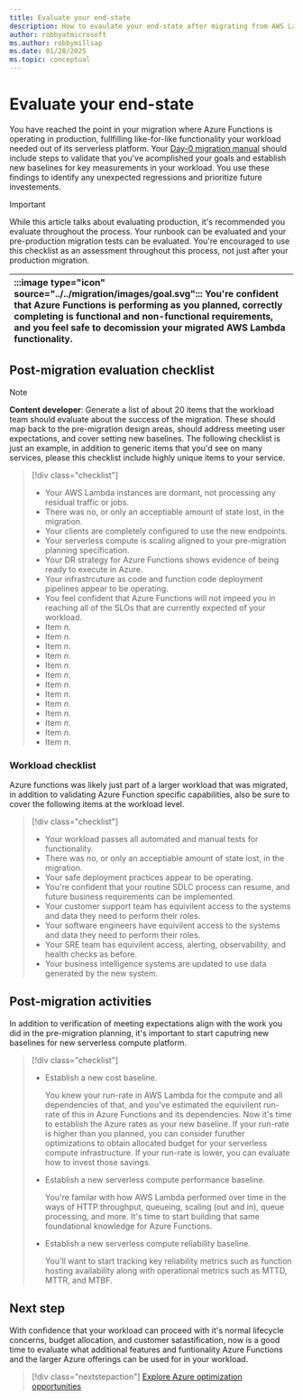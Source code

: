 ```yaml
---
title: Evaluate your end-state
description: How to evaulate your end-state after migrating from AWS Lambda to Azure Functions
author: robbyatmicrosoft
ms.author: robbymillsap
ms.date: 01/28/2025
ms.topic: conceptual
---
```


# Evaluate your end-state

You have reached the point in your migration where Azure Functions is operating in production, fullfilling like-for-like functionality your workload needed out of its serverless platform. Your [Day-0 migration manual](./perform-migration.md) should include steps to validate that you've acomplished your goals and establish new baselines for key measurements in your workload. You use these findings to identify any unexpected regressions and prioritize future investements.

> [!IMPORTANT]
> While this article talks about evaluating production, it's recommended you evaluate throughout the process. Your runbook can be evaluated and your pre-production migration tests can be evaluated. You're encouraged to use this checklist as an assessment throughout this process, not just after your production migration.

| :::image type="icon" source="../../migration/images/goal.svg"::: You're confident that Azure Functions is performing as you planned, correctly completing is functional and non-functional requirements, and you feel safe to decomission your migrated AWS Lambda functionality. |
| :-- |

## Post-migration evaluation checklist

> [!NOTE]
> **Content developer**: Generate a list of about 20 items that the workload team should evaluate about the success of the migration. These should map back to the pre-migration design areas, should address meeting user expectations, and cover setting new baselines. The following checklist is just an example, in addition to generic items that you'd see on many services, please this checklist include highly unique items to your service.

> [!div class="checklist"]
> - Your AWS Lambda instances are dormant, not processing any residual traffic or jobs.
> - There was no, or only an acceptiable amount of state lost, in the migration.
> - Your clients are completely configured to use the new endpoints.
> - Your serverless compute is scaling aligned to your pre-migration planning specification.
> - Your DR strategy for Azure Functions shows evidence of being ready to execute in Azure.
> - Your infrastrcuture as code and function code deployment pipelines appear to be operating.
> - You feel confident that Azure Functions will not impeed you in reaching all of the SLOs that are currently expected of your workload.
> - Item *n*.
> - Item *n*.
> - Item *n*.
> - Item *n*.
> - Item *n*.
> - Item *n*.
> - Item *n*.
> - Item *n*.
> - Item *n*.
> - Item *n*.
> - Item *n*.
> - Item *n*.
> - Item *n*.

### Workload checklist

Azure functions was likely just part of a larger workload that was migrated, in addition to validating Azure Function specific capabilities, also be sure to cover the following items at the workload level.

> [!div class="checklist"]
> - Your workload passes all automated and manual tests for functionality.
> - There was no, or only an acceptiable amount of state lost, in the migration.
> - Your safe deployment practices appear to be operating.
> - You're confident that your routine SDLC process can resume, and future business requirements can be implemented.
> - Your customer support team has equivilent access to the systems and data they need to perform their roles.
> - Your software engineers have equivilent access to the systems and data they need to perform their roles.
> - Your SRE team has equivilent access, alerting, observability, and health checks as before.
> - Your business intelligence systems are updated to use data generated by the new system.

## Post-migration activities

In addition to verification of meeting expectations align with the work you did in the pre-migration planning, it's important to start caputring new baselines for new serverless compute platform.

> [!div class="checklist"]
> - Establish a new cost baseline.
>
>   You knew your run-rate in AWS Lambda for the compute and all dependencies of that, and you've estimated the equivilent run-rate of this in Azure Functions and its dependencies. Now it's time to establish the Azure rates as your new baseline. If your run-rate is higher than you planned, you can consider furuther optimizations to obtain allocated budget for your serverless compute infrastructure. If your run-rate is lower, you can evaluate how to invest those savings.
>
> - Establish a new serverless compute performance baseline.
>
>   You're familar with how AWS Lambda performed over time in the ways of HTTP throughput, queueing, scaling (out and in), queue processing, and more. It's time to start building that same foundational knowledge for Azure Functions.
>
> - Establish a new serverless compute reliability baseline.
>
>   You'll want to start tracking key reliability metrics such as function hosting  availability along with operational metrics such as MTTD, MTTR, and MTBF.

## Next step

With confidence that your workload can proceed with it's normal lifecycle concerns, budget allocation, and customer satastification, now is a good time to evaluate what additional features and funtionality Azure Functions and the larger Azure offerings can be used for in your workload.

> [!div class="nextstepaction"]
> [Explore Azure optimization opportunities](./function-placeholder.md)
